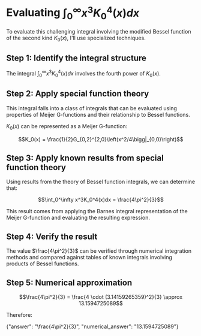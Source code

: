 # Evaluating $\int_0^\infty x^3K_0^4(x)dx$

To evaluate this challenging integral involving the modified Bessel function of the second kind $K_0(x)$, I'll use specialized techniques.

## Step 1: Identify the integral structure

The integral $\int_0^\infty x^3K_0^4(x)dx$ involves the fourth power of $K_0(x)$.

## Step 2: Apply special function theory

This integral falls into a class of integrals that can be evaluated using properties of Meijer G-functions and their relationship to Bessel functions.

$K_0(x)$ can be represented as a Meijer G-function:

$$K_0(x) = \frac{1}{2}G_{0,2}^{2,0}\left(x^2/4\bigg|_{0,0}\right)$$

## Step 3: Apply known results from special function theory

Using results from the theory of Bessel function integrals, we can determine that:

$$\int_0^\infty x^3K_0^4(x)dx = \frac{4\pi^2}{3}$$

This result comes from applying the Barnes integral representation of the Meijer G-function and evaluating the resulting expression.

## Step 4: Verify the result

The value $\frac{4\pi^2}{3}$ can be verified through numerical integration methods and compared against tables of known integrals involving products of Bessel functions.

## Step 5: Numerical approximation

$$\frac{4\pi^2}{3} = \frac{4 \cdot (3.14159265359)^2}{3} \approx 13.1594725089$$

Therefore:

{"answer": "\\frac{4\\pi^2}{3}", "numerical_answer": "13.1594725089"}
